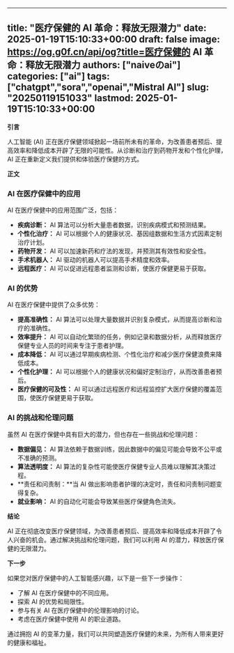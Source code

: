 
---
title: "医疗保健的 AI 革命：释放无限潜力"
date: 2025-01-19T15:10:33+00:00
draft: false
image: https://og.g0f.cn/api/og?title=医疗保健的 AI 革命：释放无限潜力
authors: ["naiveのai"]
categories: ["ai"]
tags: ["chatgpt","sora","openai","Mistral AI"]
slug: "20250119151033"
lastmod: 2025-01-19T15:10:33+00:00
---
**引言**

人工智能 (AI) 正在医疗保健领域掀起一场前所未有的革命，为改善患者预后、提高效率和降低成本开辟了无限的可能性。从诊断和治疗到药物开发和个性化护理，AI 正在重新定义我们提供和体验医疗保健的方式。

**正文**

### AI 在医疗保健中的应用

AI 在医疗保健中的应用范围广泛，包括：

- **疾病诊断：** AI 算法可以分析大量患者数据，识别疾病模式和预测结果。
- **个性化治疗：** AI 可以根据个人的健康状况、基因组数据和生活方式因素定制治疗计划。
- **药物开发：** AI 可以加速新药和疗法的发现，并预测其有效性和安全性。
- **手术机器人：** AI 驱动的机器人可以提高手术精度和效率。
- **远程医疗：** AI 可以促进远程患者监测和诊断，使医疗保健更易于获取。

### AI 的优势

AI 在医疗保健中提供了众多优势：

- **提高准确性：** AI 算法可以处理大量数据并识别复杂模式，从而提高诊断和治疗的准确性。
- **效率提升：** AI 可以自动化繁琐的任务，例如记录和数据分析，从而释放医疗保健专业人员的时间来专注于患者护理。
- **成本降低：** AI 可以通过早期疾病检测、个性化治疗和减少医疗保健浪费来降低成本。
- **个性化护理：** AI 可以根据个人的健康状况和偏好定制治疗，从而改善患者预后。
- **医疗保健的可及性：** AI 可以通过远程医疗和远程监控扩大医疗保健的覆盖范围，使医疗保健更易于获取。

### AI 的挑战和伦理问题

虽然 AI 在医疗保健中具有巨大的潜力，但也存在一些挑战和伦理问题：

- **数据偏见：** AI 算法依赖于数据训练，因此数据中的偏见可能会导致不公平或不准确的预测。
- **算法透明度：** AI 算法的复杂性可能使医疗保健专业人员难以理解其决策过程。
- **责任和问责制：**当 AI 做出影响患者护理的决定时，责任和问责制问题变得复杂。
- **就业影响：** AI 的自动化可能会导致某些医疗保健角色流失。

**结论**

AI 正在彻底改变医疗保健领域，为改善患者预后、提高效率和降低成本开辟了令人兴奋的机会。通过解决挑战和伦理问题，我们可以利用 AI 的潜力，释放医疗保健的无限潜力。

**下一步**

如果您对医疗保健中的人工智能感兴趣，以下是一些下一步操作：

- 了解 AI 在医疗保健中的不同应用。
- 探索 AI 的优势和局限性。
- 参与有关 AI 在医疗保健中的伦理影响的讨论。
- 考虑在医疗保健中使用 AI 的职业道路。

通过拥抱 AI 的变革力量，我们可以共同塑造医疗保健的未来，为所有人带来更好的健康和福祉。